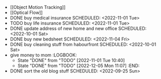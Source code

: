 - [[Object Motion Tracking]]
- [[Optical Flow]]
- DONE buy medical insurance
  SCHEDULED: <2022-11-01 Tue>
- TODO buy life insurance
  SCHEDULED: <2022-11-01 Tue>
- DONE update address of new home and new office
  SCHEDULED: <2022-10-01 Sat>
- DONE buy new bedsheet
  SCHEDULED: <2022-11-04 Fri>
- DONE buy cleaning stuff from habourfront
  SCHEDULED: <2022-10-01 Sat>
- give money to mom
  :LOGBOOK:
  * State "DONE" from "TODO" [2022-11-01 Tue 10:40]
  * State "DONE" from "TODO" [2022-12-05 Mon 11:07]
  :END:
- DONE sort the old blog stuff
  SCHEDULED: <2022-09-25 Sun>